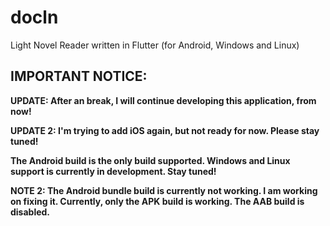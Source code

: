 # docln

Light Novel Reader written in Flutter (for Android, Windows and Linux)

## IMPORTANT NOTICE:

**UPDATE: After an break, I will continue developing this application, from now!**

**UPDATE 2: I'm trying to add iOS again, but not ready for now. Please stay tuned!**

**The Android build is the only build supported. Windows and Linux support is currently in development. Stay tuned!**

**NOTE 2: The Android bundle build is currently not working. I am working on fixing it. Currently, only the APK build is working. The AAB build is disabled.**

